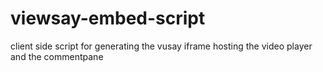 # viewsay-embed-script

client side script for generating the vusay iframe hosting the video player and the commentpane
